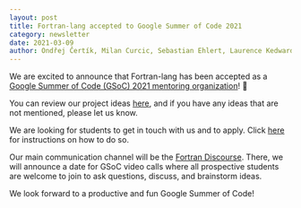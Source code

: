 ```yaml
---
layout: post
title: Fortran-lang accepted to Google Summer of Code 2021
category: newsletter
date: 2021-03-09
author: Ondřej Čertík, Milan Curcic, Sebastian Ehlert, Laurence Kedward, Arjen Markus, Brad Richardson, Damian Rouson, Marshall Ward
---
```


We are excited to announce that Fortran-lang has been accepted as a [Google Summer of Code (GSoC) 2021 mentoring organization](https://summerofcode.withgoogle.com/organizations/6633903353233408)! 🎉

You can review our project ideas
[here](https://github.com/fortran-lang/fortran-lang.org/wiki/GSoC-2021-Project-ideas),
and if you have any ideas that are not mentioned, please let us know.

We are looking for students to get in touch with us and to apply.
Click [here](https://github.com/fortran-lang/fortran-lang.org/wiki/GSoC-2021-Student-instructions)
for instructions on how to do so.

Our main communication channel will be the [Fortran Discourse](https://fortran-lang.discourse.group/).
There, we will announce a date for GSoC video calls where all prospective
students are welcome to join to ask questions, discuss, and brainstorm ideas.

We look forward to a productive and fun Google Summer of Code!
